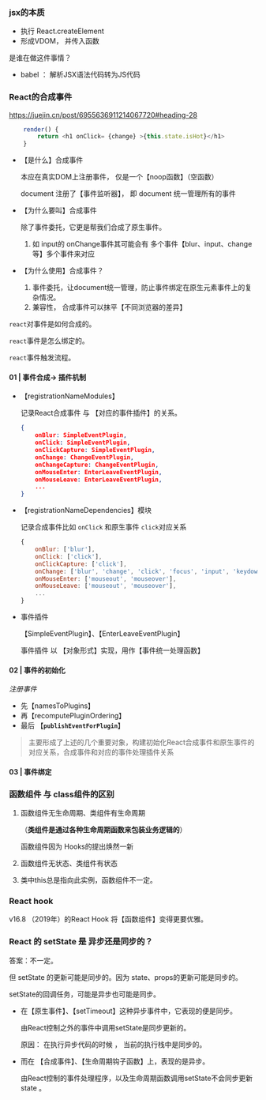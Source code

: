 ###  jsx的本质 

- 执行 React.createElement
- 形成VDOM， 并传入函数 

是谁在做这件事情？

- babel ： 解析JSX语法代码转为JS代码

### React的合成事件

https://juejin.cn/post/6955636911214067720#heading-28

````js
    render() {
        return <h1 onClick= {change} >{this.state.isHot}</h1>
    }
````

- 【是什么】合成事件

  本应在真实DOM上注册事件， 仅是一个【noop函数】（空函数）

  document 注册了【事件监听器】， 即 document 统一管理所有的事件

- 【为什么要叫】合成事件

  除了事件委托，它更是帮我们合成了原生事件。

  1. 如 input的 onChange事件其可能会有 多个事件【blur、input、change等】多个事件来对应

- 【为什么使用】合成事件？

  1. 事件委托，让document统一管理，防止事件绑定在原生元素事件上的复杂情况。
  2. 兼容性， 合成事件可以抹平【不同浏览器的差异】

 `react`对事件是如何合成的。

 `react`事件是怎么绑定的。

`react`事件触发流程。

#### 01 |  事件合成-> 插件机制

- 【registrationNameModules】

  记录React合成事件 与 【对应的事件插件】的关系。

  ````json
  {
      onBlur: SimpleEventPlugin,
      onClick: SimpleEventPlugin,
      onClickCapture: SimpleEventPlugin,
      onChange: ChangeEventPlugin,
      onChangeCapture: ChangeEventPlugin,
      onMouseEnter: EnterLeaveEventPlugin,
      onMouseLeave: EnterLeaveEventPlugin,
      ...
  }
  ````

- 【registrationNameDependencies】模块

  记录合成事件比如 `onClick` 和原生事件 `click`对应关系

  ````js
  {
      onBlur: ['blur'],
      onClick: ['click'],
      onClickCapture: ['click'],
      onChange: ['blur', 'change', 'click', 'focus', 'input', 'keydown', 'keyup', 'selectionchange'],
      onMouseEnter: ['mouseout', 'mouseover'],
      onMouseLeave: ['mouseout', 'mouseover'],
      ...
  }
  
  ````

- 事件插件

  【SimpleEventPlugin】、【EnterLeaveEventPlugin】

  事件插件 以 【对象形式】实现，用作【事件统一处理函数】

#### 02 | 事件的初始化

*注册事件*

- 先【namesToPlugins】
- 再【recomputePluginOrdering】
- 最后 【**`publishEventForPlugin`**】

> 主要形成了上述的几个重要对象，构建初始化React合成事件和原生事件的对应关系，合成事件和对应的事件处理插件关系

#### 03 | 事件绑定



### 函数组件 与 class组件的区别

1. 函数组件无生命周期、类组件有生命周期

   （**类组件是通过各种生命周期函数来包装业务逻辑的**）

   函数组件因为 Hooks的提出焕然一新

2. 函数组件无状态、类组件有状态

3. 类中this总是指向此实例，函数组件不一定。

### React hook

v16.8 （2019年）的React Hook 将【函数组件】变得更要优雅。



### React 的 setState 是 异步还是同步的？

答案：不一定。

但 setState  的更新可能是同步的。因为 state、props的更新可能是同步的。

setState的回调任务，可能是异步也可能是同步。

- 在【原生事件】、【setTimeout】这种异步事件中，它表现的便是同步。

  由React控制之外的事件中调用setState是同步更新的。

  原因： 在执行异步代码的时候 ， 当前的执行栈中是同步的。

- 而在 【合成事件】、【生命周期钩子函数】上，表现的是异步。

  由React控制的事件处理程序，以及生命周期函数调用setState不会同步更新state 。